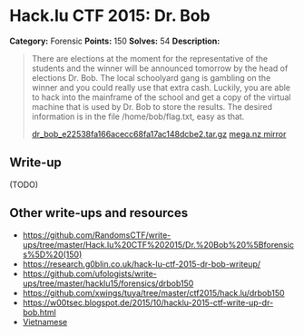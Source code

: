 # Hack.lu CTF 2015: Dr. Bob

**Category:** Forensic
**Points:** 150
**Solves:** 54
**Description:**

> There are elections at the moment for the representative of the students and the winner will be announced tomorrow by the head of elections Dr. Bob. The local schoolyard gang is gambling on the winner and you could really use that extra cash. Luckily, you are able to hack into the mainframe of the school and get a copy of the virtual machine that is used by Dr. Bob to store the results. The desired information is in the file /home/bob/flag.txt, easy as that.
> 
> [dr_bob_e22538fa166acecc68fa17ac148dcbe2.tar.gz](https://school.fluxfingers.net/static/chals/dr_bob_e22538fa166acecc68fa17ac148dcbe2.tar.gz)
> [mega.nz mirror](https://mega.nz/#!qoUDxYrB!W-C6vZxiulkaZ9ONWbyohCpAOfRbLtvHIgIICvjeZWk)


## Write-up

(TODO)

## Other write-ups and resources

* <https://github.com/RandomsCTF/write-ups/tree/master/Hack.lu%20CTF%202015/Dr.%20Bob%20%5Bforensics%5D%20(150)>
* <https://research.g0blin.co.uk/hack-lu-ctf-2015-dr-bob-writeup/>
* <https://github.com/ufologists/write-ups/tree/master/hacklu15/forensics/drbob150>
* <https://github.com/xwings/tuya/tree/master/ctf2015/hack.lu/drbob150>
* <https://w00tsec.blogspot.de/2015/10/hacklu-2015-ctf-write-up-dr-bob.html>
* [Vietnamese](https://blog.0x1115.org/2015/10/22/hack-lu-2015-ctf-o-cung-cua-dr-bob-bi-ma-hoa/)

